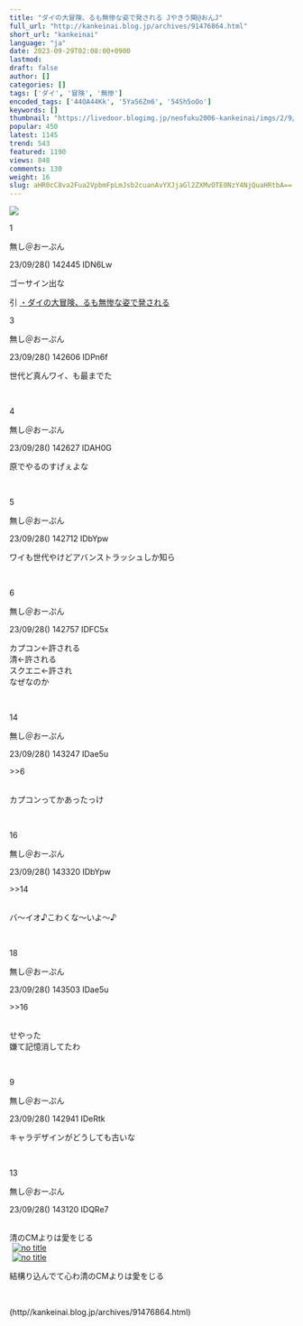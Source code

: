 ```yaml
---
title: "ダイの大冒険、るも無惨な姿で発される Jやきう関@おんJ"
full_url: "http://kankeinai.blog.jp/archives/91476864.html"
short_url: "kankeinai"
language: "ja"
date: 2023-09-29T02:08:00+0900
lastmod: 
draft: false
author: []
categories: []
tags: ['ダイ', '冒険', '無惨']
encoded_tags: ['44OA44Kk', '5YaS6Zm6', '54Sh5oOo']
keywords: []
thumbnail: "https://livedoor.blogimg.jp/neofuku2006-kankeinai/imgs/2/9/29896d64-s.jpg"
popular: 450
latest: 1145
trend: 543
featured: 1190
views: 848
comments: 130
weight: 16
slug: aHR0cC8va2Fua2VpbmFpLmJsb2cuanAvYXJjaGl2ZXMvOTE0NzY4NjQuaHRtbA==
---
```


![](https://livedoor.blogimg.jp/neofuku2006-kankeinai/imgs/2/9/29896d64-s.jpg)

<div><p class='t_h'>1 <p>無し＠おーぷん</p> <p> 23/09/28() 142445 IDN6Lw</p></p><p>ゴーサイン出な</p><p>引 <a href='http//2chspa.com/thread/livejupiter/1695878685' target='_blank'>・</a><a href='https//hayabusa.open2ch.net/test/read.cgi/livejupiter/1695878685/' target='_blank'>ダイの大冒険、るも無惨な姿で発される</a></p><p class='t_h'>3 <p>無し＠おーぷん</p> <p> 23/09/28() 142606 IDPn6f</p></p> <p class='t_b'> 世代ど真んワイ、も最までた </p><br> <p class='t_h'>4 <p>無し＠おーぷん</p> <p> 23/09/28() 142627 IDAH0G</p></p> <p class='t_b'> 原でやるのすげぇよな </p><br> <p class='t_h'>5 <p>無し＠おーぷん</p> <p> 23/09/28() 142712 IDbYpw</p></p> <p class='t_b'> ワイも世代やけどアバンストラッシュしか知ら </p><br> <p class='t_h'>6 <p>無し＠おーぷん</p> <p> 23/09/28() 142757 IDFC5x</p></p> <p class='t_b'> カプコン←許される<br>清←許される<br>スクエニ←許され<br>なぜなのか </p><br> <p class='t_h t_i'>14 <p>無し＠おーぷん</p> <p> 23/09/28() 143247 IDae5u</p></p> <p class='t_b t_i'> <p class='anchor'>>>6</p><br>カプコンってかあったっけ </p><br> <p class='t_h t_i'>16 <p>無し＠おーぷん</p> <p> 23/09/28() 143320 IDbYpw</p></p> <p class='t_b t_i'> <p class='anchor'>>>14</p><br>バ～イオ♪こわくな～いよ～♪ </p><br> <p class='t_h t_i'>18 <p>無し＠おーぷん</p> <p> 23/09/28() 143503 IDae5u</p></p> <p class='t_b t_i'> <p class='anchor'>>>16</p><br>せやった<br>嫌て記憶消してたわ </p><br> <p class='t_h'>9 <p>無し＠おーぷん</p> <p> 23/09/28() 142941 IDeRtk</p></p> <p class='t_b'> キャラデザインがどうしても古いな </p><br> <p class='t_h'>13 <p>無し＠おーぷん</p> <p> 23/09/28() 143120 IDQRe7</p></p> <br>清のCMよりは愛をじる<br><a href='https//livedoor.blogimg.jp/neofuku2006-kankeinai/imgs/c/4/c49f4e41.jpg' target='_blank'><img src='https//livedoor.blogimg.jp/neofuku2006-kankeinai/imgs/c/4/c49f4e41-s.jpg' alt='no title' class='image pict' border='0' hspace='5'></a><br><a href='https//livedoor.blogimg.jp/neofuku2006-kankeinai/imgs/d/b/db94d0f3.jpg' target='_blank'><img src='https//livedoor.blogimg.jp/neofuku2006-kankeinai/imgs/d/b/db94d0f3-s.jpg' alt='no title' class='image pict' border='0' hspace='5'></a><br> <p>結構り込んでて心わ清のCMよりは愛をじる</p><br> <img border='0' width='1' height='1' src='https//www14.a8.net/0.gif?a8mat=2BJK9W+3WIBJM+249K+BWGDT' alt=''> </div>

(http//kankeinai.blog.jp/archives/91476864.html)
